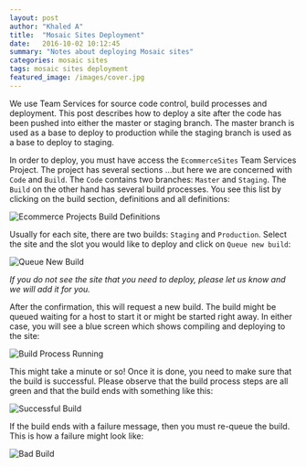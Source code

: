 ```yaml
---
layout: post
author: "Khaled A"
title:  "Mosaic Sites Deployment"
date:   2016-10-02 10:12:45
summary: "Notes about deploying Mosaic sites"
categories: mosaic sites
tags: mosaic sites deployment
featured_image: /images/cover.jpg
---
```


We use Team Services for source code control, build processes and deployment. This post describes how to deploy a site after the code has been pushed into either the master or staging branch. The master branch is used as a base to deploy to production while the staging branch is used as a base to deploy to staging.

In order to deploy, you must have access the `EcommerceSites` Team Services Project. The project has several sections ...but here we are concerned with `Code` and `Build`. The `Code` contains two branches: `Master` and `Staging`. The `Build` on the other hand has several build processes. You see this list by clicking on the build section, definitions and all definitions:

![Ecommerce Projects Build Definitions](http://i.imgur.com/KFHeJLi.png)

Usually for each site, there are two builds: `Staging` and `Production`. Select the site and the slot you would like to deploy and click on `Queue new build`:

![Queue New Build](http://i.imgur.com/WfTyx4x.png)

*If you do not see the site that you need to deploy, please let us know and we will add it for you.*

After the confirmation, this will request a new build. The build might be queued waiting for a host to start it or might be started right away. In either case, you will see a blue screen which shows compiling and deploying to the site:

![Build Process Running](http://i.imgur.com/rqHcY8f.png)

This might take a minute or so! Once it is done, you need to make sure that the build is successful. Please observe that the build process steps are all green and that the build ends with something like this:

![Successful Build](http://i.imgur.com/ZRZLIgt.png)

If the build ends with a failure message, then you must re-queue the build. This is how a failure might look like:

![Bad Build](http://i.imgur.com/zg0jKuB.png)